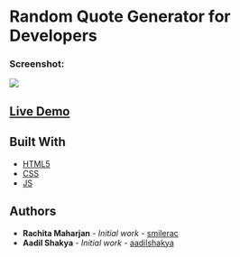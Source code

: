 # Random Quote Generator for Developers


### Screenshot:
   
![](https://user-images.githubusercontent.com/28466502/107355796-131c7d80-6af8-11eb-90ee-1b16d3a0ca02.png)


## [Live Demo](https://aadilshakya.github.io/RandomQuoteGenerator/)

## Built With

* [HTML5](https://devdocs.io/html/)
* [CSS](https://devdocs.io/css/)
* [JS](https://devdocs.io/javascript/)


## Authors

* **Rachita Maharjan** - *Initial work* - [smilerac](https://github.com/smilerac)
* **Aadil Shakya** - *Initial work* - [aadilshakya](https://github.com/aadilshakya)

